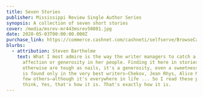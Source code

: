 ```yaml
---
title: Seven Stories
publisher: Mississippi Review Single Author Series
synopsis: A collection of seven short stories
cover: /media/msrev-mr443msrev50801.jpg
date: 2020-05-03T00:00:00.000Z
purchase_link: https://commerce.cashnet.com/cashneti/selfserve/BrowseCatalog.aspx?CNAME=MAG+++++++++
blurbs:
  - attribution: Steven Barthelme
    text: What I most admire is the way the writer managers to catch a low key
      affection or generosity in her people. Finding it here in stories which
      otherwise are tough as nails, it's a generosity, even a sweetness, which
      is found only in the very best writers—Chekov, Jean Rhys, Alice Munro, a
      few others—although it's everywhere in life ... So I read these pieces and
      think, Yes, that's how it is. That's exactly how it is.
---
```

